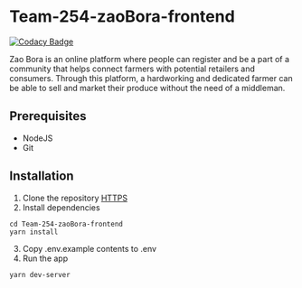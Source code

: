 # Team-254-zaoBora-frontend

[![Codacy Badge](https://api.codacy.com/project/badge/Grade/6aa56ee3c9c74cf1a90333c21bc7f3a6)](https://app.codacy.com/gh/BuildForSDGCohort2/Team-254-zaoBora-frontend?utm_source=github.com&utm_medium=referral&utm_content=BuildForSDGCohort2/Team-254-zaoBora-frontend&utm_campaign=Badge_Grade_Settings)

Zao Bora is an online platform where people can register and be a part of a community that helps connect farmers with potential retailers and consumers. Through this platform, a hardworking and dedicated farmer can be able to sell and market their produce without the need of a middleman.

## Prerequisites

- NodeJS
- Git

## Installation

1. Clone the repository [HTTPS](https://github.com/BuildForSDGCohort2/Team-254-zaoBora-frontend.git)
2. Install dependencies
```
cd Team-254-zaoBora-frontend
yarn install
```
3. Copy .env.example contents to .env
5. Run the app
```
yarn dev-server
```